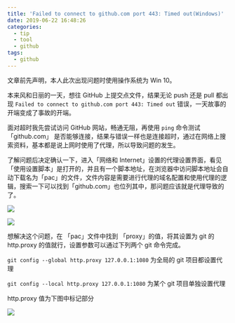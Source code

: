 ```yaml
---
title: 'Failed to connect to github.com port 443: Timed out(Windows)'
date: 2019-06-22 16:48:26
categories:
  - tip
  - tool
  - github
tags:
  - github
---
```


文章前先声明，本人此次出现问题时使用操作系统为 Win 10。

本来风和日丽的一天，想往 GitHub 上提交点文件，结果无论 push 还是 pull 都出现 `Failed to connect to github.com port 443: Timed out` 错误，一天故事的开端变成了事故的开端。

面对超时我先尝试访问 GitHub 网站，畅通无阻，再使用 `ping` 命令测试 「github.com」 是否能够连接，结果与错误一样也是连接超时，通过在网络上搜索资料，基本都是说上网时使用了代理，所以导致问题的发生。

了解问题后决定确认一下，进入「网络和 Internet」设置的代理设置界面，看见「使用设置脚本」是打开的，并且有一个脚本地址，在浏览器中访问脚本地址会自动下载名为「pac」的文件，文件内容是需要进行代理的域名配置和使用代理的逻辑，搜索一下可以找到「github.com」也位列其中，那问题应该就是代理导致的了。

![](https://i.loli.net/2019/06/22/5d0df6c5e5d8d40438.png)

![](https://i.loli.net/2019/06/22/5d0df65d014a497716.png)

想解决这个问题，在 「pac」文件中找到 「proxy」的值，将其设置为 git 的 http.proxy 的值就行，设置参数可以通过下列两个 git 命令完成。

`git config --global http.proxy 127.0.0.1:1080` 为全局的 git 项目都设置代理

`git config --local http.proxy 127.0.0.1:1080` 为某个 git 项目单独设置代理

http.proxy 值为下图中标记部分

![](https://i.loli.net/2019/06/22/5d0df6f4aa74232947.png)